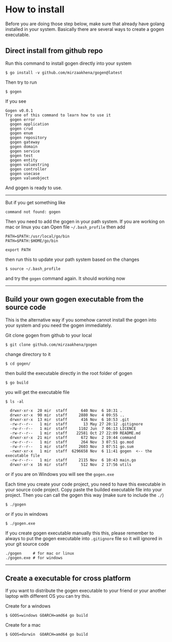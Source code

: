 # How to install

Before you are doing those step below, make sure that already have golang installed in your system. Basically there are several ways to create a gogen executable.

## Direct install from github repo

Run this command to install gogen directly into your system
```shell
$ go install -v github.com/mirzaakhena/gogen@latest
```

Then try to run 

```shell
$ gogen
```
If you see
```
Gogen v0.0.1
Try one of this command to learn how to use it
  gogen error
  gogen application
  gogen crud
  gogen enum
  gogen repository
  gogen gateway
  gogen domain
  gogen service
  gogen test
  gogen entity
  gogen valuestring
  gogen controller
  gogen usecase
  gogen valueobject
```

And gogen is ready to use.

---


But if you get something like
``` shell
command not found: gogen
``` 
Then you need to add the gogen in your path system. If you are working on mac or linux you can Open file `~/.bash_profile` then add

```shell
PATH=$PATH:/usr/local/go/bin
PATH=$PATH:$HOME/go/bin

export PATH
```

then run this to update your path system based on the changes
```shell
$ source ~/.bash_profile
```

and try the `gogen` command again. It should working now

---

## Build your own gogen executable from the source code

This is the alternative way if you somehow cannot install the gogen into your system and you need the gogen immediately.

Git clone gogen from github to your local 

```shell
$ git clone github.com/mirzaakhena/gogen
```

change directory to it

```shell
$ cd gogen/
```

then build the executable directly in the root folder of gogen

```shell
$ go build
```

you will get the executable file

```shell
$ ls -al

  drwxr-xr-x  20 mir  staff      640 Nov  6 10:31 .
  drwxr-xr-x  90 mir  staff     2880 Nov  4 09:55 ..
  drwxr-xr-x  13 mir  staff      416 Nov  6 10:53 .git
  -rw-r--r--   1 mir  staff       13 May 27 20:12 .gitignore
  -rw-r--r--   1 mir  staff     1102 Jun  7 06:13 LICENCE
  -rw-r--r--   1 mir  staff    22581 Oct 27 22:09 README.md
  drwxr-xr-x  21 mir  staff      672 Nov  2 19:44 command
  -rw-r--r--   1 mir  staff      264 Nov  3 07:51 go.mod
  -rw-r--r--   1 mir  staff     2603 Nov  3 07:51 go.sum
  -rwxr-xr-x   1 mir  staff  6296658 Nov  6 11:41 gogen  <-- the executable file
  -rw-r--r--   1 mir  staff     2115 Nov  6 10:43 main.go
  drwxr-xr-x  16 mir  staff      512 Nov  2 17:56 utils
```

or if you are on Windows you will see the `gogen.exe`

Each time you create your code project, you need to have this executable in your source code project. Copy paste the builded executable file into your project. Then you can call the gogen this way (make sure to include the `./`)

```shell
$ ./gogen
```

or if you in windows

```shell
$ ./gogen.exe
```

If you create gogen executable manually this this, please remember to always to put the gogen executable into `.gitignore` file so it will ignored in your git source code
```.gitignore
./gogen     # for mac or linux
./gogen.exe # for windows
```

---

## Create a executable for cross platform

If you want to distribute the gogen executable to your friend or your another laptop with different OS you can try this.

Create for a windows
```shell
$ GOOS=windows GOARCH=amd64 go build
```

Create for a mac
```shell
$ GOOS=darwin  GOARCH=amd64 go build
```

